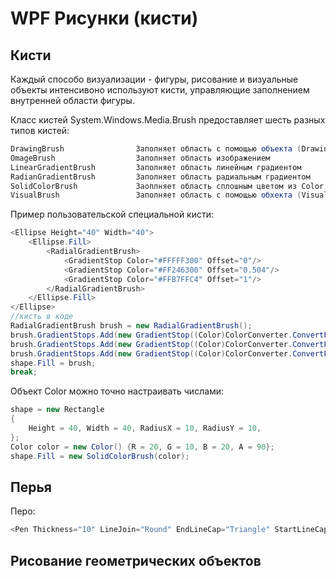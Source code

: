 # WPF Рисунки (кисти)

## Кисти

Каждый способо визуализации - фигуры, рисование и визуальные объекты интенсивоно используют кисти, управляющие заполнением внутренней области фигуры.

Класс кистей System.Windows.Media.Brush предоставляет шесть разных типов кистей:
```csharp
DrawingBrush                Заполняет область с помощью объекта (Drawing) GeometryDrawing, ImageDrawing, VideoDrawing 
OmageBrush                  Заполняет область изображением 
LinearGradientBrush         Заполняет область линейным градиентом
RadianGradientBrush         Заполняет область радиальным градиентом
SolidColorBrush             Заоплняет область сплошным цветом из Color
VisualBrush                 Заполняет область с помощью обхекта (Visual) DrawingVisual, Viewport3DVisual, ContentVisual
```
Пример пользовательской специальной кисти:
```csharp
<Ellipse Height="40" Width="40">
    <Ellipse.Fill>
        <RadialGradientBrush>
            <GradientStop Color="#FFFFF300" Offset="0"/>
            <GradientStop Color="#FF246300" Offset="0.504"/>
            <GradientStop Color="#FFB7FFC4" Offset="1"/>
        </RadialGradientBrush>
    </Ellipse.Fill>
</Ellipse>
//кисть в коде
RadialGradientBrush brush = new RadialGradientBrush();
brush.GradientStops.Add(new GradientStop((Color)ColorConverter.ConvertFromString("#FFFFF300"), 0));
brush.GradientStops.Add(new GradientStop((Color)ColorConverter.ConvertFromString("#FF246300"),0.504));
brush.GradientStops.Add(new GradientStop((Color)ColorConverter.ConvertFromString("#FFB7FFC4"),1));
shape.Fill = brush;
break;
```
Объект Color можно точно настраивать числами:
```csharp
shape = new Rectangle
{
    Height = 40, Width = 40, RadiusX = 10, RadiusY = 10,
};
Color color = new Color() {R = 20, G = 10, B = 20, A = 90};
shape.Fill = new SolidColorBrush(color);
```

## Перья

Перо:
```csharp
<Pen Thickness="10" LineJoin="Round" EndLineCap="Triangle" StartLineCap="Triangle"/>
```

## Рисование геометрических объектов
















